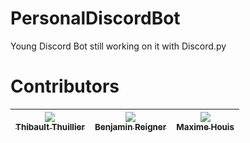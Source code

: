 # PersonalDiscordBot

Young Discord Bot still working on it with Discord.py


# Contributors

| [<img src="https://github.com/tthuillier.png?size=85"/><br/><sub>Thibault Thuillier</sub>](https://github.com/tthuillier) | [<img src="https://github.com/Breigner01.png?size=85"/><br/><sub>Benjamin Reigner</sub>](https://github.com/Breigner01) | [<img src="https://github.com/MaximeHouis.png?size=85"/><br/><sub>Maxime Houis</sub>](https://github.com/MaximeHouis) |
|---------------------------------------------------------------------------------------------------------------------------|-------------------------------------------------------------------------------------------------------------------------|-----------------------------------------------------------------------------------------------------------------------|
